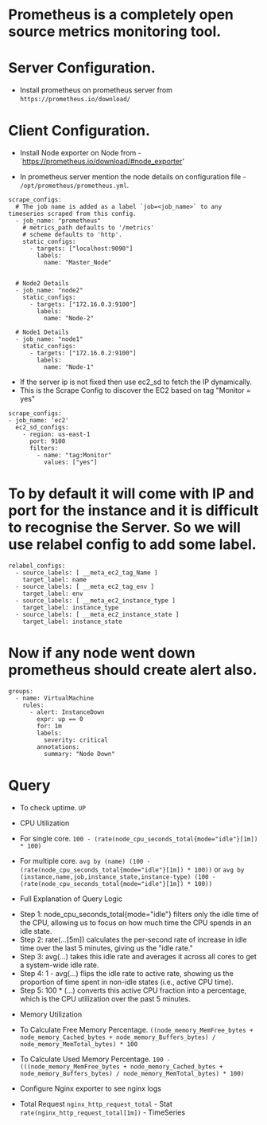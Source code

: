 # Prometheus is a completely open source metrics monitoring tool.
# Server Configuration.
- Install prometheus on prometheus server from `https://prometheus.io/download/`

# Client Configuration.
- Install Node exporter on Node from - `https://prometheus.io/download/#node_exporter'

* In prometheus server mention the node details on configuration file - `/opt/prometheus/prometheus.yml`.
```   
scrape_configs:
  # The job name is added as a label `job=<job_name>` to any timeseries scraped from this config.
  - job_name: "prometheus"
    # metrics_path defaults to '/metrics'
    # scheme defaults to 'http'.
    static_configs:
      - targets: ["localhost:9090"]
        labels:
          name: "Master_Node"


  # Node2 Details
  - job_name: "node2"
    static_configs:
      - targets: ["172.16.0.3:9100"]
        labels:
          name: "Node-2"      

  # Node1 Details
  - job_name: "node1"
    static_configs:
      - targets: ["172.16.0.2:9100"]
        labels:
          name: "Node-1"      
```

* If the server ip is not fixed then use ec2_sd to fetch the IP dynamically.
* This is the Scrape Config to discover the EC2 based on tag "Monitor = yes"
``` 
scrape_configs:
- job_name: 'ec2'
  ec2_sd_configs:
    - region: us-east-1
      port: 9100
      filters:
        - name: "tag:Monitor"
          values: ["yes"]
```

# To by default it will come with IP and port for the instance and it is difficult to recognise the Server. So we will use relabel config to add some label.
```
relabel_configs:
  - source_labels: [ __meta_ec2_tag_Name ]
    target_label: name
  - source_labels: [ __meta_ec2_tag_env ]
    target_label: env
  - source_labels: [ __meta_ec2_instance_type ]
    target_label: instance_type
  - source_labels: [ __meta_ec2_instance_state ]
    target_label: instance_state
```

# Now if any node went down prometheus should create alert also.
```
groups:
  - name: VirtualMachine
    rules:
      - alert: InstanceDown
        expr: up == 0
        for: 1m
        labels:
          severity: critical
        annotations:
          summary: "Node Down"
```


# Query
* To check uptime.
`UP`

* CPU Utilization
* For single core.
`100 - (rate(node_cpu_seconds_total{mode="idle"}[1m]) * 100)`
* For multiple core.
`avg by (name) (100 - (rate(node_cpu_seconds_total{mode="idle"}[1m]) * 100))` or
`avg by (instance,name,job,instance_state,instance-type) (100 - (rate(node_cpu_seconds_total{mode="idle"}[1m]) * 100))`
* Full Explanation of Query Logic
- Step 1: node_cpu_seconds_total{mode="idle"} filters only the idle time of the CPU, allowing us to focus on how much time the CPU spends in an idle state.
- Step 2: rate(...[5m]) calculates the per-second rate of increase in idle time over the last 5 minutes, giving us the "idle rate."
- Step 3: avg(...) takes this idle rate and averages it across all cores to get a system-wide idle rate.
- Step 4: 1 - avg(...) flips the idle rate to active rate, showing us the proportion of time spent in non-idle states (i.e., active CPU time).
- Step 5: 100 * (...) converts this active CPU fraction into a percentage, which is the CPU utilization over the past 5 minutes.

* Memory Utilization
* To Calculate Free Memory Percentage.
`((node_memory_MemFree_bytes + node_memory_Cached_bytes + node_memory_Buffers_bytes) / node_memory_MemTotal_bytes) * 100`
* To Calculate Used Memory Percentage.
`100 - (((node_memory_MemFree_bytes + node_memory_Cached_bytes + node_memory_Buffers_bytes) / node_memory_MemTotal_bytes) * 100)`

* Configure Nginx exporter to see nginx logs
* Total Request
`nginx_http_request_total` - Stat
`rate(nginx_http_request_total[1m])` - TimeSeries
